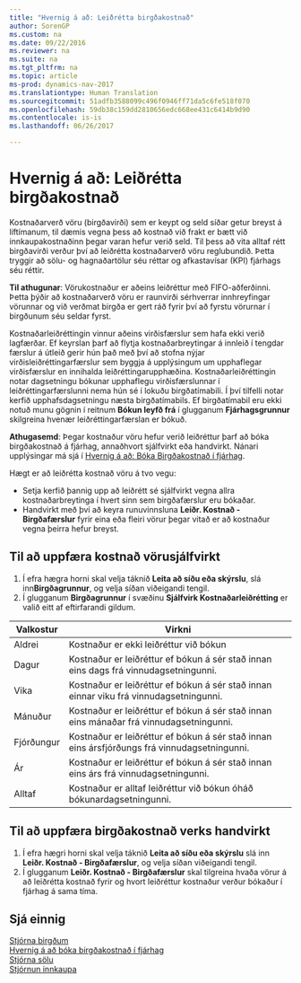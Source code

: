 ```yaml
---
title: "Hvernig á að: Leiðrétta birgðakostnað"
author: SorenGP
ms.custom: na
ms.date: 09/22/2016
ms.reviewer: na
ms.suite: na
ms.tgt_pltfrm: na
ms.topic: article
ms-prod: dynamics-nav-2017
ms.translationtype: Human Translation
ms.sourcegitcommit: 51adfb3588099c496f0946ff71da5c6fe518f070
ms.openlocfilehash: 59db38c159dd2810656edc668ee431c6414b9d90
ms.contentlocale: is-is
ms.lasthandoff: 06/26/2017

---
```


# <a name="how-to-adjust-item-costs"></a>Hvernig á að: Leiðrétta birgðakostnað   
Kostnaðarverð vöru (birgðavirði) sem er keypt og seld síðar getur breyst á líftímanum, til dæmis vegna þess að kostnað við frakt er bætt við innkaupakostnaðinn þegar varan hefur verið seld. Til þess að vita alltaf rétt birgðavirði verður því að leiðrétta kostnaðarverð vöru reglubundið.
Þetta tryggir að sölu- og hagnaðartölur séu réttar og afkastavísar (KPI) fjárhags séu réttir.

**Til athugunar**: Vörukostnaður er aðeins leiðréttur með FIFO-aðferðinni. Þetta þýðir að kostnaðarverð vöru er raunvirði sérhverrar innhreyfingar vörunnar og við verðmat birgða er gert ráð fyrir því að fyrstu vörurnar í birgðunum séu seldar fyrst.

Kostnaðarleiðréttingin vinnur aðeins virðisfærslur sem hafa ekki verið lagfærðar. Ef keyrslan þarf að flytja kostnaðarbreytingar á innleið í tengdar færslur á útleið gerir hún það með því að stofna nýjar virðisleiðréttingarfærslur sem byggja á upplýsingum um upphaflegar virðisfærslur en innihalda leiðréttingarupphæðina. Kostnaðarleiðréttingin notar dagsetningu bókunar upphaflegu virðisfærslunnar í leiðréttingarfærslunni nema hún sé í lokuðu birgðatímabili. Í því tilfelli notar kerfið upphafsdagsetningu næsta birgðatímabils. Ef birgðatímabil eru ekki notuð munu gögnin í reitnum **Bókun leyfð frá** í glugganum **Fjárhagsgrunnur** skilgreina hvenær leiðréttingarfærslan er bókuð.

**Athugasemd**: Þegar kostnaður vöru hefur verið leiðréttur þarf að bóka birgðakostnað á fjárhag, annaðhvort sjálfvirkt eða handvirkt. Nánari upplýsingar má sjá í [Hvernig á að: Bóka Birgðakostnað í fjárhag](inventory-how-post-inventory-cost-gl.md).

Hægt er að leiðrétta kostnað vöru á tvo vegu:
 - Setja kerfið þannig upp að leiðrétt sé sjálfvirkt vegna allra kostnaðarbreytinga í hvert sinn sem birgðafærslur eru bókaðar.
 - Handvirkt með því að keyra runuvinnsluna **Leiðr. Kostnað - Birgðafærslur** fyrir eina eða fleiri vörur þegar vitað er að kostnaður vegna þeirra hefur breyst.  

## <a name="to-adjust-item-costs-automatically"></a>Til að uppfæra kostnað vörusjálfvirkt
1. Í efra hægra horni skal velja táknið **Leita að síðu eða skýrslu**, slá inn**Birgðagrunnur**, og velja síðan viðeigandi tengil.
2. Í glugganum **Birgðagrunnur** í svæðinu **Sjálfvirk Kostnaðarleiðrétting** er valið eitt af eftirfarandi gildum.

|Valkostur |Virkni |
|-------|---------|
|Aldrei|Kostnaður er ekki leiðréttur við bókun|
|Dagur|Kostnaður er leiðréttur ef bókun á sér stað innan eins dags frá vinnudagsetningunni.|
|Vika|Kostnaður er leiðréttur ef bókun á sér stað innan einnar viku frá vinnudagsetningunni.|
|Mánuður|Kostnaður er leiðréttur ef bókun á sér stað innan eins mánaðar frá vinnudagsetningunni.|
|Fjórðungur|Kostnaður er leiðréttur ef bókun á sér stað innan eins ársfjórðungs frá vinnudagsetningunni.|
|Ár|Kostnaður er leiðréttur ef bókun á sér stað innan eins árs frá vinnudagsetningunni.|
|Alltaf|Kostnaður er alltaf leiðréttur við bókun óháð bókunardagsetningunni.|

## <a name="to-adjust-item-costs-manually"></a>Til að uppfæra birgðakostnað verks handvirkt
1. Í efra hægri horni skal velja táknið **Leita að síðu eða skýrslu** slá inn **Leiðr. Kostnað - Birgðafærslur**, og velja síðan viðeigandi tengil.
2. Í glugganum **Leiðr. Kostnað - Birgðafærslur** skal tilgreina hvaða vörur á að leiðrétta kostnað fyrir og hvort leiðréttur kostnaður verður bókaður í fjárhag á sama tíma.

## <a name="see-also"></a>Sjá einnig
[Stjórna birgðum](inventory-manage-inventory.md)  
[Hvernig á að bóka birgðakostnað í fjárhag](inventory-how-post-inventory-cost-gl.md)  
[Stjórna sölu](sales-manage-sales.md)  
[Stjórnun innkaupa](purchasing-manage-purchasing.md)

